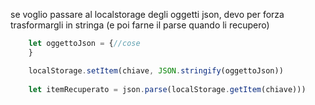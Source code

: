 se voglio passare al localstorage degli oggetti json, devo per forza trasformargli in stringa (e poi farne il parse quando li recupero)

```javascript
	let oggettoJson = {//cose
	}

	localStorage.setItem(chiave, JSON.stringify(oggettoJson))
	
	let itemRecuperato = json.parse(localStorage.getItem(chiave)))
```